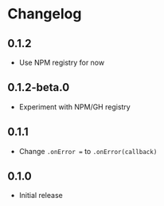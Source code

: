 # Changelog

## 0.1.2

- Use NPM registry for now

## 0.1.2-beta.0

- Experiment with NPM/GH registry

## 0.1.1

- Change `.onError =` to `.onError(callback)`

## 0.1.0

- Initial release
